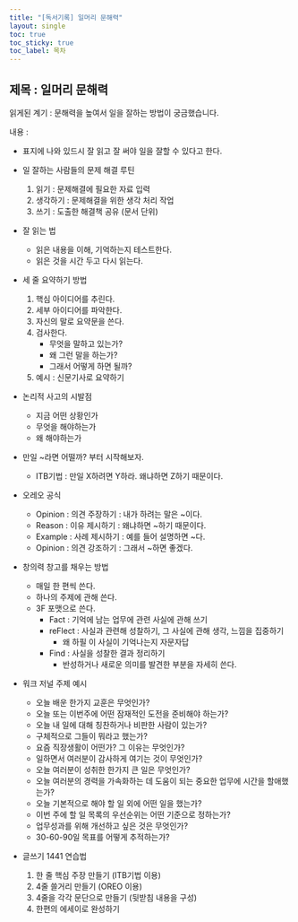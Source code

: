 ```yaml
---
title: "[독서기록] 일머리 문해력"
layout: single
toc: true
toc_sticky: true
toc_label: 목차
---
```


## 제목 : 일머리 문해력

읽게된 계기 : 문해력을 높여서 일을 잘하는 방법이 궁금했습니다.

내용 :
- 표지에 나와 있드시 잘 읽고 잘 써야 일을 잘할 수 있다고 한다.
- 일 잘하는 사람들의 문제 해결 루틴
    1. 읽기 : 문제해결에 필요한 자료 입력
    2. 생각하기 : 문제해결을 위한 생각 처리 작업
    3. 쓰기 : 도출한 해결책 공유 (문서 단위)

- 잘 읽는 법
    - 읽은 내용을 이해, 기억하는지 테스트한다.
    - 읽은 것을 시간 두고 다시 읽는다.

- 세 줄 요약하기 방법
    1. 핵심 아이디어를 추린다.
    2. 세부 아이디어를 파악한다.
    3. 자신의 말로 요약문을 쓴다.
    4. 검사한다.
        - 무엇을 말하고 있는가?
        - 왜 그런 말을 하는가?
        - 그래서 어떻게 하면 될까?
    5. 예시 : 신문기사로 요약하기

- 논리적 사고의 시발점
    - 지금 어떤 상황인가
    - 무엇을 해야하는가
    - 왜 해야하는가

- 만일 ~라면 어떨까? 부터 시작해보자.
    - ITB기법 : 만일 X하려면 Y하라. 왜냐하면 Z하기 때문이다.

- 오레오 공식
    - Opinion : 의견 주장하기 : 내가 하려는 말은 ~이다.
    - Reason : 이유 제시하기 : 왜냐하면 ~하기 때문이다.
    - Example : 사례 제시하기 : 예를 들어 설명하면 ~다.
    - Opinion : 의견 강조하기 : 그래서 ~하면 좋겠다.

- 창의력 창고를 채우는 방법
    - 매일 한 편씩 쓴다.
    - 하나의 주제에 관해 쓴다.
    - 3F 포맷으로 쓴다.
        - Fact : 기억에 남는 업무에 관련 사실에 관해 쓰기
        - reFlect : 사실과 관련해 성찰하기, 그 사실에 관해 생각, 느낌을 집중하기
            - 왜 하필 이 사실이 기억나는지 자문자답
        - Find : 사실을 성찰한 결과 정리하기
            - 반성하거나 새로운 의미를 발견한 부분을 자세히 쓴다.

- 워크 저널 주제 예시
    - 오늘 배운 한가지 교훈은 무엇인가?
    - 오늘 또는 이번주에 어떤 잠재적인 도전을 준비해야 하는가?
    - 오늘 내 일에 대해 칭찬하거나 비판한 사람이 있는가?
    - 구체적으로 그들이 뭐라고 했는가?
    - 요즘 직장생활이 어떤가? 그 이유는 무엇인가?
    - 일하면서 여러분이 감사하게 여기는 것이 무엇인가?
    - 오늘 여러분이 성취한 한가지 큰 일은 무엇인가?
    - 오늘 여러분의 경력을 가속화하는 데 도움이 되는 중요한 업무에 시간을 할애했는가?
    - 오늘 기본적으로 해야 할 일 외에 어떤 일을 했는가?
    - 이번 주에 할 일 목록의 우선순위는 어떤 기준으로 정하는가?
    - 업무성과를 위해 개선하고 싶은 것은 무엇인가?
    - 30-60-90일 목표를 어떻게 추적하는가?

- 글쓰기 1441 연습법
    1. 한 줄 핵심 주장 만들기 (ITB기법 이용)
    2. 4줄 쓸거리 만들기 (OREO 이용)
    3. 4줄을 각각 문단으로 만들기 (뒷받침 내용을 구성)
    4. 한편의 에세이로 완성하기
